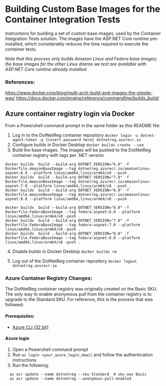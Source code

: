 # Building  Custom Base Images for the Container Integration Tests
Instructions for building a set of custom base images, used by the Container Integration Tests solution. The images have the ASP.NET Core runtime pre-installed, which considerably reduces the time required to execute the container tests. 

*Note that this process only builds Amazon Linux and Fedora base images; the base images for the other Linux distros we test are available with ASP.NET Core runtime already installed.*

### References: 
https://www.docker.com/blog/multi-arch-build-and-images-the-simple-way/
https://docs.docker.com/engine/reference/commandline/buildx_build/


## Azure container registry login via Docker
From a Powershell command prompt in the same folder as this README file:
1. Log in to the DotNetReg container repository
`docker login -u dotnet-agent-token -p {insert password here} dotnetreg.azurecr.io`
2. Configure buildx in Docker Desktop
`docker buildx create --use`
3. Build the base images. The images will be pushed to the DotNetReg container registry with tags per .NET version

```
docker buildx  build --build-arg DOTNET_VERSION="6.0" -f Dockerfile.AmazonBaseImage --tag dotnetreg.azurecr.io/amazonlinux-aspnet:6.0 --platform linux/amd64,linux/arm64/v8 --push .
docker buildx  build --build-arg DOTNET_VERSION="7.0" -f Dockerfile.AmazonBaseImage --tag dotnetreg.azurecr.io/amazonlinux-aspnet:7.0 --platform linux/amd64,linux/arm64/v8 --push .
docker buildx  build --build-arg DOTNET_VERSION="8.0" -f Dockerfile.AmazonBaseImage --tag dotnetreg.azurecr.io/amazonlinux-aspnet:8.0 --platform linux/amd64,linux/arm64/v8 --push .

docker buildx  build --build-arg DOTNET_VERSION="6.0" -f Dockerfile.FedoraBaseImage --tag fedora-aspnet:6.0 --platform linux/amd64,linux/arm64/v8 -push .
docker buildx  build --build-arg DOTNET_VERSION="7.0" -f Dockerfile.FedoraBaseImage --tag fedora-aspnet:7.0 --platform linux/amd64,linux/arm64/v8 -push .
docker buildx  build --build-arg DOTNET_VERSION="8.0" -f Dockerfile.FedoraBaseImage --tag fedora-aspnet:8.0 --platform linux/amd64,linux/arm64/v8 -push .
```

4. Disable buildx in Docker Desktop
`docker buildx rm`

5. Log out of the DotNetReg container repository
`docker logout dotnetreg.azurecr.io`

### Azure Container Registry Changes:
The DotNetReg container registry was originally created on the Basic SKU. The only way to enable anonymous pull from the container registry is to upgrade to the Standard SKU. For reference, this is the process that was followed:

#### Prerequisites:
* [Azure CLI (32 bit)](https://aka.ms/installazurecliwindows)

#### Azure login
1. Open a Powershell command prompt
2. Run `az login <your_azure_login_email` and follow the authentication instructions
3. Run the following:
```
  az acr update --name dotnetreg --sku Standard  # sku was Basic
  az acr update --name dotnetreg --anonymous-pull-enabled
```